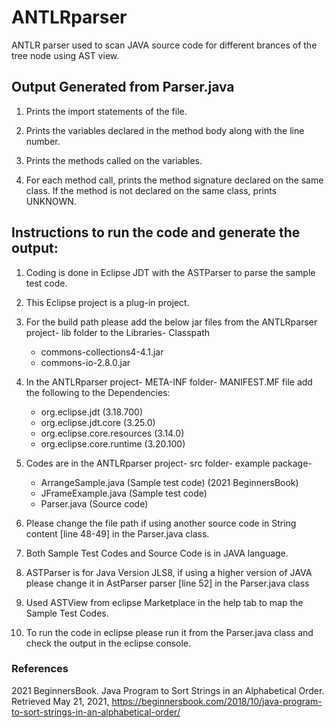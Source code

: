 # ANTLRparser
ANTLR parser used to scan JAVA source code for different brances of the tree node using AST view.

## Output Generated from Parser.java

1. Prints the import statements of the file.

2. Prints the variables declared in the method body along with the line number.

3. Prints the methods called on the variables.
 
4. For each method call, prints the method signature declared on the same class. If the method is not declared on the same class, prints UNKNOWN.

## Instructions to run the code and generate the output:

1. Coding is done in Eclipse JDT with the ASTParser to parse the sample test code.

2. This Eclipse project is a plug-in project.

3. For the build path please add the below jar files from the ANTLRparser project- lib folder to the Libraries- Classpath
   * commons-collections4-4.1.jar
   * commons-io-2.8.0.jar 

4. In the ANTLRparser project- META-INF folder- MANIFEST.MF file add the following to the Dependencies:

   * org.eclipse.jdt (3.18.700)
   * org.eclipse.jdt.core (3.25.0)
   * org.eclipse.core.resources (3.14.0)
   * org.eclipse.core.runtime (3.20.100)

5. Codes are in the ANTLRparser project- src folder- example package-
    * ArrangeSample.java (Sample test code) (2021 BeginnersBook)
    * JFrameExample.java (Sample test code)
    * Parser.java (Source code)

6. Please change the file path if using another source code in String content [line 48-49] in the Parser.java class.

7. Both Sample Test Codes and Source Code is in JAVA language.

8. ASTParser is for Java Version JLS8, if using a higher version of JAVA please change it in AstParser parser [line 52] in the Parser.java class

9. Used ASTView from eclipse Marketplace in the help tab to map the Sample Test Codes.

10. To run the code in eclipse please run it from the Parser.java class and check the output in the eclipse console.

### References

2021 BeginnersBook. Java Program to Sort Strings in an Alphabetical Order.
Retrieved May 21, 2021, https://beginnersbook.com/2018/10/java-program-to-sort-strings-in-an-alphabetical-order/
